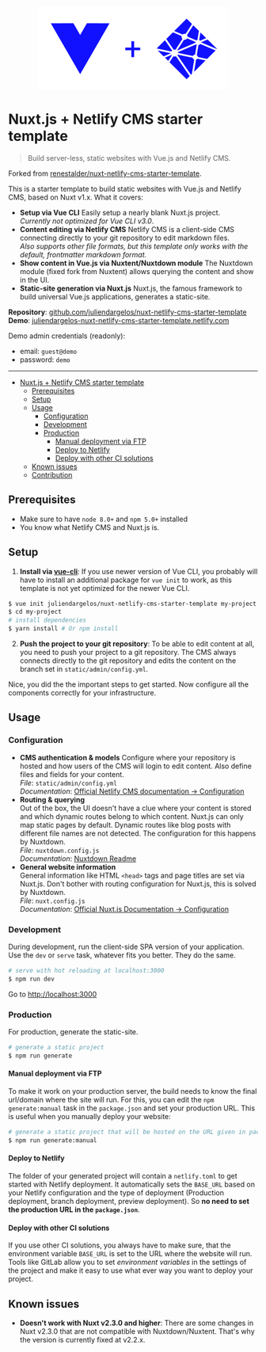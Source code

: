 <p align="center">
  <img width="386" src="https://raw.githubusercontent.com/juliendargelos/nuxt-netlify-cms-starter-template/master/docs/nuxt-netlify.svg?sanitize=true" alt="Nuxt Netlify Logo" />
</p>

# Nuxt.js + Netlify CMS starter template

> Build server-less, static websites with Vue.js and Netlify CMS.

Forked from [renestalder/nuxt-netlify-cms-starter-template](https://github.com/renestalder/nuxt-netlify-cms-starter-template).

This is a starter template to build static websites with Vue.js and Netlify CMS, based on Nuxt v1.x. What it covers:

* **Setup via Vue CLI**
  Easily setup a nearly blank Nuxt.js project.  
  *Currently not optimized for Vue CLI v3.0*.
* **Content editing via Netlify CMS**
  Netlify CMS is a client-side CMS connecting directly to your git repository to edit markdown files.  
  *Also supports other file formats, but this template only works with the default, frontmatter markdown format.*
* **Show content in Vue.js via Nuxtent/Nuxtdown module**
  The Nuxtdown module (fixed fork from Nuxtent) allows querying the content and show in the UI.
* **Static-site generation via Nuxt.js**
  Nuxt.js, the famous framework to build universal Vue.js applications, generates a static-site.

**Repository**: [github.com/juliendargelos/nuxt-netlify-cms-starter-template](https://github.com/juliendargelos/nuxt-netlify-cms-starter-template)<br>
**Demo**: [juliendargelos-nuxt-netlify-cms-starter-template.netlify.com](https://juliendargelos-nuxt-netlify-cms-starter-template.netlify.com)

Demo admin credentials (readonly):
- email: `guest@demo`
- password: `demo`

---

<!-- TOC -->

- [Nuxt.js + Netlify CMS starter template](#nuxtjs--netlify-cms-starter-template)
    - [Prerequisites](#prerequisites)
    - [Setup](#setup)
    - [Usage](#usage)
        - [Configuration](#configuration)
        - [Development](#development)
        - [Production](#production)
            - [Manual deployment via FTP](#manual-deployment-via-ftp)
            - [Deploy to Netlify](#deploy-to-netlify)
            - [Deploy with other CI solutions](#deploy-with-other-ci-solutions)
    - [Known issues](#known-issues)
    - [Contribution](#contribution)

<!-- /TOC -->

## Prerequisites

* Make sure to have `node 8.0+` and `npm 5.0+` installed
* You know what Netlify CMS and Nuxt.js is.

## Setup

1. **Install via [vue-cli](https://github.com/vuejs/vue-cli)**: If you use newer version of Vue CLI, you probably will have to install an additional package for `vue init` to work, as this template is not yet optimized for the newer Vue CLI.

``` bash
$ vue init juliendargelos/nuxt-netlify-cms-starter-template my-project  
$ cd my-project                  
# install dependencies
$ yarn install # Or npm install
```

2. **Push the project to your git repository**: To be able to edit content at all, you need to push your project to a git repository. The CMS always connects directly to the git repository and edits the content on the branch set in `static/admin/config.yml`.

Nice, you did the the important steps to get started. Now configure all the components correctly for your infrastructure.

## Usage

### Configuration

* **CMS authentication & models**
  Configure where your repository is hosted and how users of the CMS will login to edit content. Also define files and fields for your content.    
  *File*: `static/admin/config.yml`  
  *Documentation*: [Official Netlify CMS documentation -> Configuration][netlifydocs-configuration]
* **Routing & querying**  
  Out of the box, the UI doesn't have a clue where your content is stored and which dynamic routes belong to which content. Nuxt.js can only map static pages by default. Dynamic routes like blog posts with different file names are not detected. The configuration for this happens by Nuxtdown.  
  *File*: `nuxtdown.config.js`  
  *Documentation*: [Nuxtdown Readme][nuxtdownreadme]
* **General website information**  
  General information like HTML `<head>` tags and page titles are set via Nuxt.js. Don't bother with routing configuration for Nuxt.js, this is solved by Nuxtdown.  
  *File*: `nuxt.config.js`  
  *Documentation*: [Official Nuxt.js Documentation -> Configuration][nuxtconfig]

### Development

During development, run the client-side SPA version of your application. Use the `dev` or `serve` task, whatever fits you better. They do the same.

``` bash
# serve with hot reloading at localhost:3000
$ npm run dev
```

Go to [http://localhost:3000](http://localhost:3000)

### Production

For production, generate the static-site.

``` bash
# generate a static project
$ npm run generate
```

#### Manual deployment via FTP

To make it work on your production server, the build needs to know the final url/domain where the site will run. For this, you can edit the `npm generate:manual` task in the `package.json` and set your production URL. This is useful when you manually deploy your website:

```bash
# generate a static project that will be hosted on the URL given in package.json
$ npm run generate:manual
```

#### Deploy to Netlify

The folder of your generated project will contain a  `netlify.toml` to get started with Netlify deployment. It automatically sets the `BASE_URL` based on your Netlify configuration and the type of deployment (Production deployment, branch deployment, preview deployment). So **no need to set the production URL in the `package.json`**.

#### Deploy with other CI solutions

If you use other CI solutions, you always have to make sure, that the environment variable `BASE_URL` is set to the URL where the website will run. Tools like GitLab allow you to set *environment variables* in the settings of the project and make it easy to use what ever way you want to deploy your project.

## Known issues

* **Doesn't work with Nuxt v2.3.0 and higher**: There are some changes in Nuxt v2.3.0 that are not compatible with Nuxtdown/Nuxtent. That's why the version is currently fixed at v2.2.x.

[contributing]: https://github.com/juliendargelos/nuxt-netlify-cms-starter-template/blob/master/CONTRIBUTING.md
[netlifydocs-configuration]: https://www.netlifycms.org/docs/configuration-options/
[nuxtdownreadme]: https://github.com/joostdecock/nuxtdown-module/blob/master/README.md
[nuxtconfig]: https://nuxtjs.org/guide/configuration
